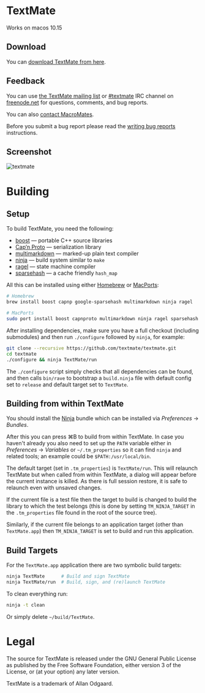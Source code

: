 # TextMate
Works on macos 10.15
## Download

You can [download TextMate from here](https://macromates.com/download).

## Feedback

You can use [the TextMate mailing list](https://lists.macromates.com/listinfo/textmate) or [#textmate][] IRC channel on [freenode.net][] for questions, comments, and bug reports.

You can also [contact MacroMates](https://macromates.com/support).

Before you submit a bug report please read the [writing bug reports](https://github.com/textmate/textmate/wiki/writing-bug-reports) instructions.

## Screenshot

![textmate](https://raw.github.com/textmate/textmate/gh-pages/images/screenshot.png)

# Building

## Setup

To build TextMate, you need the following:

 * [boost][]            — portable C++ source libraries
 * [Cap’n Proto][capnp] — serialization library
 * [multimarkdown][]    — marked-up plain text compiler
 * [ninja][]            — build system similar to `make`
 * [ragel][]            — state machine compiler
 * [sparsehash][]       — a cache friendly `hash_map`

All this can be installed using either [Homebrew][] or [MacPorts][]:

```sh
# Homebrew
brew install boost capnp google-sparsehash multimarkdown ninja ragel

# MacPorts
sudo port install boost capnproto multimarkdown ninja ragel sparsehash
```

After installing dependencies, make sure you have a full checkout (including submodules) and then run `./configure` followed by `ninja`, for example:

```sh
git clone --recursive https://github.com/textmate/textmate.git
cd textmate
./configure && ninja TextMate/run
```

The `./configure` script simply checks that all dependencies can be found, and then calls `bin/rave` to bootstrap a `build.ninja` file with default config set to `release` and default target set to `TextMate`.

## Building from within TextMate

You should install the [Ninja][NinjaBundle] bundle which can be installed via _Preferences_ → _Bundles_.

After this you can press ⌘B to build from within TextMate. In case you haven't already you also need to set up the `PATH` variable either in _Preferences_ → _Variables_ or `~/.tm_properties` so it can find `ninja` and related tools; an example could be `$PATH:/usr/local/bin`.

The default target (set in `.tm_properties`) is `TextMate/run`. This will relaunch TextMate but when called from within TextMate, a dialog will appear before the current instance is killed. As there is full session restore, it is safe to relaunch even with unsaved changes.

If the current file is a test file then the target to build is changed to build the library to which the test belongs (this is done by setting `TM_NINJA_TARGET` in the `.tm_properties` file found in the root of the source tree).

Similarly, if the current file belongs to an application target (other than `TextMate.app`) then `TM_NINJA_TARGET` is set to build and run this application.

## Build Targets

For the `TextMate.app` application there are two symbolic build targets:

```sh
ninja TextMate      # Build and sign TextMate
ninja TextMate/run  # Build, sign, and (re)launch TextMate
```

To clean everything run:

```sh
ninja -t clean
```

Or simply delete `~/build/TextMate`.

# Legal

The source for TextMate is released under the GNU General Public License as published by the Free Software Foundation, either version 3 of the License, or (at your option) any later version.

TextMate is a trademark of Allan Odgaard.

[boost]:         http://www.boost.org/
[ninja]:         https://ninja-build.org/
[multimarkdown]: http://fletcherpenney.net/multimarkdown/
[ragel]:         http://www.complang.org/ragel/
[capnp]:         https://github.com/capnproto/capnproto.git
[MacPorts]:      http://www.macports.org/
[Homebrew]:      http://brew.sh/
[NinjaBundle]:   https://github.com/textmate/ninja.tmbundle
[sparsehash]:    https://code.google.com/p/sparsehash/
[#textmate]:     irc://irc.freenode.net/#textmate
[freenode.net]:  http://freenode.net/
